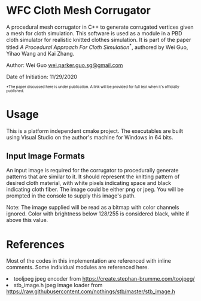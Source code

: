 # WFC Cloth Mesh Corrugator
A procedural mesh corrugator in C++ to generate corrugated vertices given a mesh for cloth simulation. This software is used as a module in a PBD cloth simulator for realistic knitted clothes simulation. It is part of the paper titled <i>A Procedural Approach For Cloth Simulation</i><sup>\*</sup>, authored by Wei Guo, Yihao Wang and Kai Zhang.

Author: Wei Guo <a href="mailto:wei.parker.guo.sg@gmail.com">wei.parker.guo.sg@gmail.com</a>

Date of Initiation: 11/29/2020

<sub><sup>\*The paper discussed here is under publication. A link will be provided for full text when it's officially published.</sup></sub>

# Usage
This is a platform independent cmake project. The executables are built using Visual Studio on the author's machine for Windows in 64 bits.

## Input Image Formats
An input image is required for the corrugator to procedurally generate patterns that are similar to it. It should represent the knitting pattern of desired cloth material, with white pixels indicating space and black indicating cloth fiber. The image could be either png or jpeg. You will be prompted in the console to supply this image's path.

Note: The image supplied will be read as a bitmap with color channels ignored. Color with brightness below 128/255 is considered black, white if above this value.

# References
Most of the codes in this implementation are referenced with inline comments. Some individual modules are referenced here.
<li>tooljpeg jpeg encoder from <a href="https://create.stephan-brumme.com/toojpeg/">https://create.stephan-brumme.com/toojpeg/</a></li>
<li>stb_image.h jpeg image loader from <a href="https://raw.githubusercontent.com/nothings/stb/master/stb_image.h">https://raw.githubusercontent.com/nothings/stb/master/stb_image.h</a></li>
